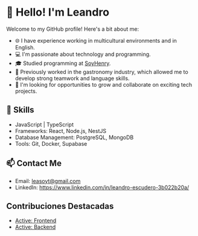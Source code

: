 # 👋 Hello! I'm Leandro
Welcome to my GitHub profile! Here's a bit about me:

- 🌐 I have experience working in multicultural environments and in English.
- 💻 I'm passionate about technology and programming.
- 🎓 Studied programming at [SoyHenry](https://www.soyhenry.com/).
- 🍴 Previously worked in the gastronomy industry, which allowed me to develop strong teamwork and language skills.
- 🚀 I'm looking for opportunities to grow and collaborate on exciting tech projects.

## 🌟 Skills
- JavaScript | TypeScript 
- Frameworks: React, Node.js, NestJS
- Database Management: PostgreSQL, MongoDB
- Tools: Git, Docker, Supabase

## 📫 Contact Me
- Email: leasoyt@gmail.com
- LinkedIn: https://www.linkedin.com/in/leandro-escudero-3b022b20a/

## Contribuciones Destacadas
- [Active: Frontend ](https://github.com/Active04-star/Frontend) 
- [Active: Backend ](https://github.com/Active04-star/Backend) 
